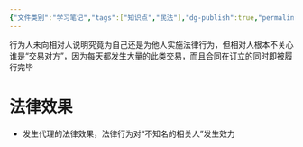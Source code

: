 ```yaml
---
{"文件类别":"学习笔记","tags":["知识点","民法"],"dg-publish":true,"permalink":"/学习笔记studyup/民法总论/为相关人实施法律行为/","dgPassFrontmatter":true,"created":"2024-07-31T11:50:28.515+08:00","updated":"2024-10-25T12:31:13.709+08:00"}
---
```


行为人未向相对人说明究竟为自己还是为他人实施法律行为，但相对人根本不关心谁是“交易对方”，因为每天都发生大量的此类交易，而且合同在订立的同时即被履行完毕

# 法律效果
- 发生代理的法律效果，法律行为对“不知名的相关人”发生效力
